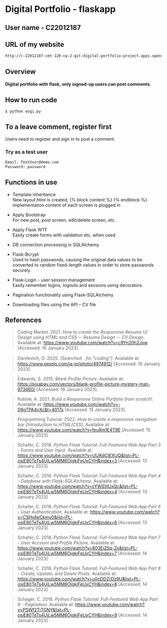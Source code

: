# Digital Portfolio - flaskapp


## User name - C22012187


## URL of my website
```bash
http://c-22012187-cmt-120-cw-2-git-digital-portfolio-project.apps.openshift.cs.cf.ac.uk/
```


## Overview
#### Digital portfolio with flask, only signed-up users can post comments.


## How to run code
```bash
$ python wsgi.py
```


## To a leave comment, register first
Users need to register and sign in to post a comment.


### Try as a test user
```bash
Email: TestUser@demo.com
Password: password
```


## Functions in use
- Template inheritance  
New layout.html is created, {% block content %} {% endblock %} implementation content of each screen is plugged in

- Apply Bootstrap  
For new post, post screen, edit/delete screen, etc.

- Apply Flask WTF  
Easily create forms with validation etc. when used

- DB connection processing in SQLAlchemy
- Flask-Bcrypt  
Used to hash passwords, causing the original data values to be converted to random fixed-length values in order to store passwords securely.

- Flask-Login - user session management  
Easily remember logins, logouts and sessions using decorators.

- Pagination functionality using Flask-SQLAlchemy

- Downloading files using the API – CV file


## References

> Coding Market. 2021. *How to create the Responsive Resume UI Design using HTML and CSS -- Resume Design -- CV Design*. Available at: https://www.youtube.com/watch?v=c9Yn20h2Jxw [Accessed: 16 January 2023].

> Danilevich, O. 2020. *[Searched　for "coding"]*. Available at: https://www.pexels.com/ja-jp/photo/4974912/ [Accessed: 18 January 2023].

> Edwards, S. 2015. *Blank Profile Picture*. Available at: https://pixabay.com/vectors/blank-profile-picture-mystery-man-973460/ [Accessed: 18 January 2023].

> Kubów, A. 2021. *Build a Responsive Online Portfolio from scratch!*. Available at: https://www.youtube.com/watch?v=-D6oTPA4vXc&t=4017s [Accessed: 15 January 2023].

> Programming Tutorial. 2022. *How to create a responsive navigation bar [Introduction to HTML/CSS]*. Available at: https://www.youtube.com/watch?v=feu9m1E4T9E [Accessed: 15 January 2023].

> Schafer, C. 2018. *Python Flask Tutorial: Full-Featured Web App Part 3 - Forms and User Input*. Available at: https://www.youtube.com/watch?v=UIJKdCIEXUQ&list=PL-osiE80TeTs4UjLw5MM6OjgkjFeUxCYH&index=3 [Accessed: 13 January 2023]

> Schafer, C. 2018. *Python Flask Tutorial: Full-Featured Web App Part 4 - Database with Flask-SQLAlchemy*. Available at: https://www.youtube.com/watch?v=cYWiDiIUxQc&list=PL-osiE80TeTs4UjLw5MM6OjgkjFeUxCYH&index=4 [Accessed: 13 January 2023]

> Schafer, C. 2018. *Python Flask Tutorial: Full-Featured Web App Part 6 - User Authentication*. Available at: https://www.youtube.com/watch?v=CSHx6eCkmv0&list=PL-osiE80TeTs4UjLw5MM6OjgkjFeUxCYH&index=6 [Accessed: 13 January 2023]

> Schafer, C. 2018. *Python Flask Tutorial: Full-Featured Web App Part 7 - User Account and Profile Picture*. Available at: https://www.youtube.com/watch?v=803Ei2Sq-Zs&list=PL-osiE80TeTs4UjLw5MM6OjgkjFeUxCYH&index=7 [Accessed: 14 January 2023]

> Schafer, C. 2018. *Python Flask Tutorial: Full-Featured Web App Part 8 - Create, Update, and Delete Posts*. Available at: https://www.youtube.com/watch?v=u0oDDZrDz9U&list=PL-osiE80TeTs4UjLw5MM6OjgkjFeUxCYH&index=8 [Accessed: 14 January 2023]

> Schager, C. 2018. *Python Flask Tutorial: Full-Featured Web App Part 9 - Pagination*. Available at: https://www.youtube.com/watch?v=PSWf2TjTGNY&list=PL-osiE80TeTs4UjLw5MM6OjgkjFeUxCYH&index=9 [Accessed: 14 January 2023]





<!-- 
Surname, INITIAL(S). Year. Title of image. [Online]. [Date accessed]. Available from: URL -->